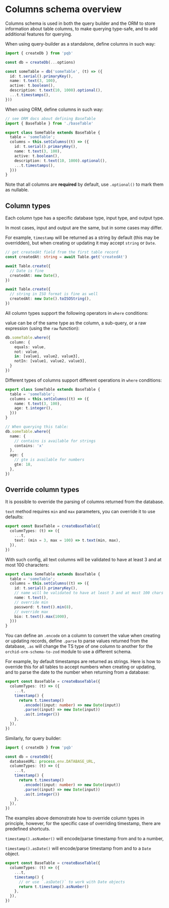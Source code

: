 # Columns schema overview

Columns schema is used in both the query builder and the ORM to store information about table columns, to make querying type-safe, and to add additional features for querying.

When using query-builder as a standalone, define columns in such way:

```ts
import { createDb } from 'pqb'

const db = createDb(...options)

const someTable = db('someTable', (t) => ({
  id: t.serial().primaryKey(),
  name: t.text(3, 100),
  active: t.boolean(),
  description: t.text(10, 1000).optional(),
  ...t.timestamps(),
}))
```

When using ORM, define columns in such way:

```ts
// see ORM docs about defining BaseTable
import { BaseTable } from './baseTable'

export class SomeTable extends BaseTable {
  table = 'someTable';
  columns = this.setColumns((t) => ({
    id: t.serial().primaryKey(),
    name: t.text(3, 100),
    active: t.boolean(),
    description: t.text(10, 1000).optional(),
    ...t.timestamps(),
  }))
}
```

Note that all columns are **required** by default, use `.optional()` to mark them as nullable.

## Column types

Each column type has a specific database type, input type, and output type.

In most cases, input and output are the same, but in some cases may differ.

For example, `timestamp` will be returned as a string by default (this may be overridden), but when creating or updating it may accept `string` or `Date`.

```ts
// get createdAt field from the first table record
const createdAt: string = await Table.get('createdAt')

await Table.create({
  // Date is fine
  createdAt: new Date(),
})

await Table.create({
  // string in ISO format is fine as well
  createdAt: new Date().toISOString(),
})
```

All column types support the following operators in `where` conditions:

value can be of the same type as the column, a sub-query, or a raw expression (using the `raw` function):

```ts
db.someTable.where({
  column: {
    equals: value,
    not: value,
    in: [value1, value2, value3],
    notIn: [value1, value2, value3],
  }
})
```

Different types of columns support different operations in `where` conditions:

```ts
export class SomeTable extends BaseTable {
  table = 'someTable';
  columns = this.setColumns((t) => ({
    name: t.text(3, 100),
    age: t.integer(),
  }))
}

// When querying this table:
db.someTable.where({
  name: {
    // contains is available for strings
    contains: 'x'
  },
  age: {
    // gte is available for numbers
    gte: 18,
  },
})
```

## Override column types

It is possible to override the parsing of columns returned from the database.

`text` method requires `min` and `max` parameters, you can override it to use defaults:

```ts
export const BaseTable = createBaseTable({
  columnTypes: (t) => ({
    ...t,
    text: (min = 3, max = 100) => t.text(min, max),
  }),
})
```

With such config, all text columns will be validated to have at least 3 and at most 100 characters:

```ts
export class SomeTable extends BaseTable {
  table = 'someTable';
  columns = this.setColumns((t) => ({
    id: t.serial().primaryKey(),
    // name will be validated to have at least 3 and at most 100 chars
    name: t.text(),
    // override min
    password: t.text().min(8),
    // override max
    bio: t.text().max(1000),
  }))
}
```

You can define an `.encode` on a column to convert the value when creating or updating records,
define `.parse` to parse values returned from the database,
`.as` will change the TS type of one column to another for the `orchid-orm-schema-to-zod` module to use a different schema.

For example, by default timestamps are returned as strings.
Here is how to override this for all tables to accept numbers when creating or updating,
and to parse the date to the number when returning from a database:

```ts
export const BaseTable = createBaseTable({
  columnTypes: (t) => ({
    ...t,
    timestamp() {
      return t.timestamp()
        .encode((input: number) => new Date(input))
        .parse((input) => new Date(input))
        .as(t.integer())
    },
  }),
})
```

Similarly, for query builder:

```ts
import { createDb } from 'pqb'

const db = createDb({
  databaseURL: process.env.DATABASE_URL,
  columnTypes: (t) => ({
    ...t,
    timestamp() {
      return t.timestamp()
        .encode((input: number) => new Date(input))
        .parse((input) => new Date(input))
        .as(t.integer())
    },
  }),
})
```

The examples above demonstrate how to override column types in principle,
however, for the specific case of overriding timestamp, there are predefined shortcuts.

`timestamp().asNumber()` will encode/parse timestamp from and to a number,

`timestamp().asDate()` will encode/parse timestamp from and to a `Date` object.

```ts
export const BaseTable = createBaseTable({
  columnTypes: (t) => ({
    ...t,
    timestamp() {
      // or use `.asDate()` to work with Date objects
      return t.timestamp().asNumber()
    },
  }),
})
```

